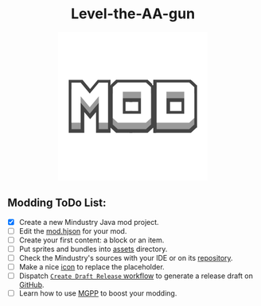 <div align = center>

# Level-the-AA-gun

![Mod Icon](icon.png)

</div>

## Modding ToDo List:

- [x] Create a new Mindustry Java mod project.
- [ ] Edit the [mod.hjson](mod.hjson) for your mod.
- [ ] Create your first content: a block or an item.
- [ ] Put sprites and bundles into [assets](assets) directory.
- [ ] Check the Mindustry's sources with your IDE or on its [repository](https://github.com/Anuken/Mindustry).
- [ ] Make a nice [icon](icon.png) to replace the placeholder.
- [ ] Dispatch [`Create Draft Release` workflow](https://github.com/gusiyuansb/Level-the-AA-gun/actions/workflows/ReleaseDraft.yaml) to generate a release draft on [GitHub](https://github.com/gusiyuansb/Level-the-AA-gun/releases).
- [ ] Learn how to use [MGPP](https://plumygames.github.io/mgpp/) to boost your modding.
